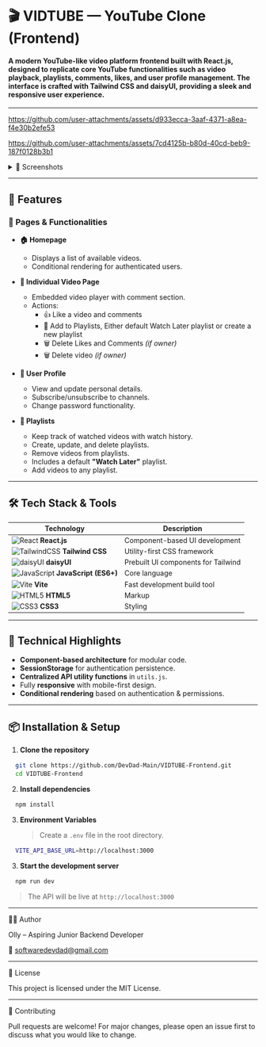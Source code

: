 # 🎬 VIDTUBE — YouTube Clone (Frontend)

#### A modern YouTube-like video platform frontend built with React.js, designed to replicate core YouTube functionalities such as video playback, playlists, comments, likes, and user profile management. The interface is crafted with Tailwind CSS and daisyUI, providing a sleek and responsive user experience.

---


https://github.com/user-attachments/assets/d933ecca-3aaf-4371-a8ea-f4e30b2efe53



https://github.com/user-attachments/assets/7cd4125b-b80d-40cd-beb9-187f0128b3b1


<details>
<summary>📸 Screenshots</summary>

![Add Videos To Playlists](screenshots/Add-Videos-To-Playlists.png)
![Add Comments to videos](screenshots/Adding-Comments-To-Videos.png)
![Creating new playlists](screenshots/Creating-New-Playlists.png)
![Profile Page](screenshots/Display-LoggedIn-User-Profile.png)
![Video Page](screenshots/Vidtube-Home-Page.png)
![Liking Comments](screenshots/Liking-Comments.png)
![Showing Playlists and watch history](screenshots/Showing-Playlists-Watch-History.png)
![updating user details](screenshots/Updating-User-Details.png)
![Uploading a new video loading screen](screenshots/Uploading-New-Video-Loading.png)
![Other users channels](screenshots/Users-Channels.png)
![Other users channels](screenshots/Video-Liking.png)

</details>

---

## 🚀 Features

### 📄 Pages & Functionalities

- **🏠 Homepage**
  - Displays a list of available videos.
  - Conditional rendering for authenticated users.

- **🎥 Individual Video Page**
  - Embedded video player with comment section.
  - Actions:
    - 👍 Like a video and comments
    - 📂 Add to Playlists, Either default Watch Later playlist or create a new playlist
    - 🗑 Delete Likes and Comments _(if owner)_
    - 🗑 Delete video _(if owner)_

- **👤 User Profile**
  - View and update personal details.
  - Subscribe/unsubscribe to channels.
  - Change password functionality.

- **📜 Playlists**
  - Keep track of watched videos with watch history.
  - Create, update, and delete playlists.
  - Remove videos from playlists.
  - Includes a default **"Watch Later"** playlist.
  - Add videos to any playlist.

---

## 🛠️ Tech Stack & Tools

| Technology                                                                                                                     | Description                         |
| ------------------------------------------------------------------------------------------------------------------------------ | ----------------------------------- |
| ![React](https://img.shields.io/badge/React-20232A?style=flat&logo=react&logoColor=61DAFB) **React.js**                        | Component-based UI development      |
| ![TailwindCSS](https://img.shields.io/badge/Tailwind_CSS-38B2AC?style=flat&logo=tailwind-css&logoColor=white) **Tailwind CSS** | Utility-first CSS framework         |
| ![daisyUI](https://img.shields.io/badge/daisyUI-5A0EF8?style=flat&logo=daisyui&logoColor=white) **daisyUI**                    | Prebuilt UI components for Tailwind |
| ![JavaScript](https://img.shields.io/badge/JavaScript-F7DF1E?style=flat&logo=javascript&logoColor=black) **JavaScript (ES6+)** | Core language                       |
| ![Vite](https://img.shields.io/badge/Vite-646CFF?style=flat&logo=vite&logoColor=white) **Vite**                                | Fast development build tool         |
| ![HTML5](https://img.shields.io/badge/HTML5-E34F26?style=flat&logo=html5&logoColor=white) **HTML5**                            | Markup                              |
| ![CSS3](https://img.shields.io/badge/CSS3-1572B6?style=flat&logo=css3&logoColor=white) **CSS3**                                | Styling                             |

---

## 🧠 Technical Highlights

- **Component-based architecture** for modular code.
- **SessionStorage** for authentication persistence.
- **Centralized API utility functions** in `utils.js`.
- Fully **responsive** with mobile-first design.
- **Conditional rendering** based on authentication & permissions.

---

## 📦 Installation & Setup

1. **Clone the repository**

```bash
  git clone https://github.com/DevDad-Main/VIDTUBE-Frontend.git
  cd VIDTUBE-Frontend
```

2. **Install dependencies**

```bash
  npm install
```

3. **Environment Variables**
   > Create a `.env` file in the root directory.

```bash
  VITE_API_BASE_URL=http://localhost:3000
```

3. **Start the development server**

```bash
  npm run dev
```

> The API will be live at `http://localhost:3000`

---

🧑‍💻 Author

Olly – Aspiring Junior Backend Developer

📧 softwaredevdad@gmail.com

<!-- 🌐 https://devdad.org -->

---

📄 License

This project is licensed under the MIT License.

---

🙌 Contributing

Pull requests are welcome! For major changes, please open an issue first to discuss what you would like to change.

